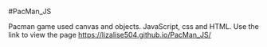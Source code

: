 #PacMan_JS

Pacman game used canvas and objects. JavaScript, css and HTML. Use the link to view the page https://lizalise504.github.io/PacMan_JS/
